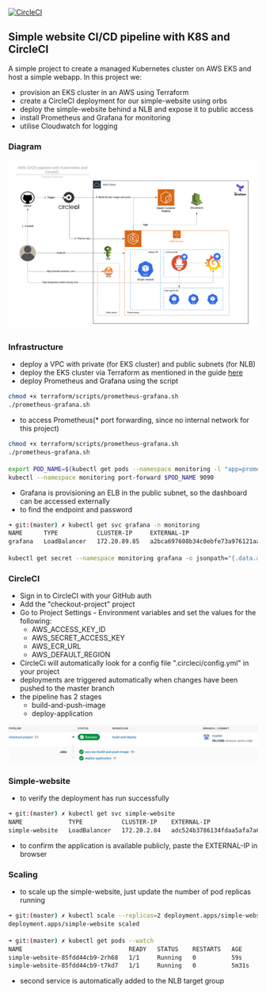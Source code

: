 [![CircleCI](https://circleci.com/gh/sebmrgn/checkout-project.svg?style=svg)](https://app.circleci.com/pipelines/github/sebmrgn/checkout-project)
## Simple website CI/CD pipeline with K8S and CircleCI

A simple project to create a managed Kubernetes cluster on AWS EKS and host a simple webapp. 
In this project we:
- provision an EKS cluster in an AWS using Terraform
- create a CircleCI deployment for our simple-website using orbs
- deploy the simple-website behind a NLB and expose it to public access
- install Prometheus and Grafana for monitoring
- utilise Cloudwatch for logging

### Diagram

![diagram](https://github.com/sebmrgn/checkout-project/blob/master/diagram.png?raw=true)


### Infrastructure

- deploy a VPC with private (for EKS cluster) and public subnets (for NLB)
- deploy the EKS cluster via Terraform as mentioned in the guide [here](https://github.com/sebmrgn/checkout-project/blob/master/terraform/README.md)
- deploy Prometheus and Grafana using the script
```bash
chmod +x terraform/scripts/prometheus-grafana.sh
./prometheus-grafana.sh
```

- to access Prometheus(* port forwarding, since no internal network for this project)
```bash
chmod +x terraform/scripts/prometheus-grafana.sh
./prometheus-grafana.sh

export POD_NAME=$(kubectl get pods --namespace monitoring -l "app=prometheus,component=server" -o jsonpath="{.items[0].metadata.name}")
kubectl --namespace monitoring port-forward $POD_NAME 9090
```

- Grafana is provisioning an ELB in the public subnet, so the dashboard can be accessed externally
- to find the endpoint and password
```bash
➜ git:(master) ✗ kubectl get svc grafana -n monitoring
NAME      TYPE           CLUSTER-IP     EXTERNAL-IP                                                               PORT(S)        AGE
grafana   LoadBalancer   172.20.89.85   a2bca697608b34c0ebfe73a976121aa8-1553215385.eu-west-1.elb.amazonaws.com   80:30090/TCP   10m

kubectl get secret --namespace monitoring grafana -o jsonpath="{.data.admin-password}" | base64 --decode ; echo
```

### CircleCI

- Sign in to CircleCI with your GitHub auth
- Add the "checkout-project" project
- Go to Project Settings - Environment variables and set the values for the following:
    - AWS_ACCESS_KEY_ID
    - AWS_SECRET_ACCESS_KEY
    - AWS_ECR_URL
    - AWS_DEFAULT_REGION
- CircleCi will automatically look for a config file ".circleci/config.yml" in your project
- deployments are triggered automatically when changes have been pushed to the master branch
- the pipeline has 2 stages
    - build-and-push-image 
    - deploy-application

![circle](https://github.com/sebmrgn/checkout-project/blob/master/circleci.png?raw=true)

### Simple-website

- to verify the deployment has run successfully
```bash
➜ git:(master) ✗ kubectl get svc simple-website
NAME             TYPE           CLUSTER-IP    EXTERNAL-IP                                                                     PORT(S)        AGE
simple-website   LoadBalancer   172.20.2.84   adc524b3786134fdaa5afa7a69534535-d83a932b7311ca1b.elb.eu-west-1.amazonaws.com   80:31262/TCP   4m27s
```

- to confirm the application is available publicly, paste the EXTERNAL-IP in browser

### Scaling

- to scale up the simple-website, just update the number of pod replicas running
```bash
➜ git:(master) ✗ kubectl scale --replicas=2 deployment.apps/simple-website
deployment.apps/simple-website scaled

➜ git:(master) ✗ kubectl get pods --watch
NAME                              READY   STATUS    RESTARTS   AGE
simple-website-85fdd44cb9-2rh68   1/1     Running   0          59s
simple-website-85fdd44cb9-t7kd7   1/1     Running   0          5m31s
```
- second service is automatically added to the NLB target group









